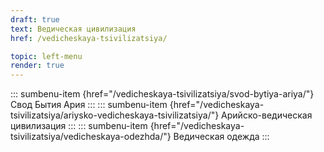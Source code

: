 ```yaml
---
draft: true
text: Ведическая цивилизация
href: /vedicheskaya-tsivilizatsiya/

topic: left-menu
render: true
---
```

::: sumbenu-item {href="/vedicheskaya-tsivilizatsiya/svod-bytiya-ariya/"}
Свод Бытия Ария
:::
::: sumbenu-item {href="/vedicheskaya-tsivilizatsiya/ariysko-vedicheskaya-tsivilizatsiya/"}
Арийско-ведическая цивилизация
:::
::: sumbenu-item {href="/vedicheskaya-tsivilizatsiya/vedicheskaya-odezhda/"}
Ведическая одежда
:::

